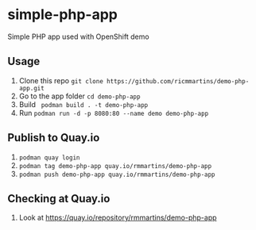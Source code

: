 # simple-php-app
Simple PHP app used with OpenShift demo

## Usage
1. Clone this repo ```git clone https://github.com/ricmmartins/demo-php-app.git```
2. Go to the app folder ```cd demo-php-app```
2. Build ``` podman build . -t demo-php-app```
3. Run ```podman run -d -p 8080:80 --name demo demo-php-app```

## Publish to Quay.io
1. ```podman quay login```
2. ```podman tag demo-php-app quay.io/rmmartins/demo-php-app ```
3. ```podman push demo-php-app quay.io/rmmartins/demo-php-app ```

## Checking at Quay.io
1. Look at https://quay.io/repository/rmmartins/demo-php-app






